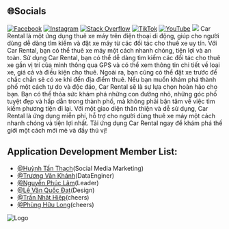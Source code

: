 ## 🌐Socials
[![Facebook](https://img.shields.io/badge/Facebook-%231877F2.svg?logo=Facebook&logoColor=white)](https://www.facebook.com/huulong1209) [![Instagram](https://img.shields.io/badge/Instagram-%23E4405F.svg?logo=Instagram&logoColor=white)](https://www.instagram.com/_huu_long_/) [![Stack Overflow](https://img.shields.io/badge/-Stackoverflow-FE7A16?logo=stack-overflow&logoColor=white)](https://stackoverflow.com/users/17493529/h%e1%bb%afu-long-music-%e9%9f%b3%e4%b9%90) [![TikTok](https://img.shields.io/badge/TikTok-%23000000.svg?logo=TikTok&logoColor=white)](https://tiktok.com/@huulongmedia) [![YouTube](https://img.shields.io/badge/YouTube-%23FF0000.svg?logo=YouTube&logoColor=white)](https://youtube.com/channel/UC-chQoT6qEfz9bN0vRFAR5A) 
<img src="https://user-images.githubusercontent.com/73097560/115834477-dbab4500-a447-11eb-908a-139a6edaec5c.gif">
Car Rental là một ứng dụng thuê xe máy trên điện thoại di động, giúp cho người dùng dễ dàng tìm kiếm và đặt xe máy từ các đối tác cho thuê xe uy tín. Với Car Rental, bạn có thể thuê xe máy một cách nhanh chóng, tiện lợi và an toàn.
Sử dụng Car Rental, bạn có thể dễ dàng tìm kiếm các đối tác cho thuê xe gần vị trí của mình thông qua GPS và có thể xem thông tin chi tiết về loại xe, giá cả và điều kiện cho thuê. Ngoài ra, bạn cũng có thể đặt xe trước để chắc chắn sẽ có xe khi đến địa điểm thuê.
Nếu bạn muốn khám phá thành phố một cách tự do và độc đáo, Car Rental sẽ là sự lựa chọn hoàn hảo cho bạn. Bạn có thể thỏa sức khám phá những con đường nhỏ, những góc phố tuyệt đẹp và hấp dẫn trong thành phố, mà không phải bận tâm về việc tìm kiếm phương tiện đi lại.
Với một giao diện thân thiện và dễ sử dụng, Car Rental là ứng dụng miễn phí, hỗ trợ cho người dùng thuê xe máy một cách nhanh chóng và tiện lợi nhất. Tải ứng dụng Car Rental ngay để khám phá thế giới một cách mới mẻ và đầy thú vị!

## Application Development Member List:

- [@Huỳnh Tấn Thạch](https://www.github.com/#)(Social Media Marketing)
- [@Trương Văn Khánh](https://www.github.com/#)(DataEnginer)
- [@Nguyễn Phúc Lâm](https://www.github.com/#)(Leader)
- [@Lê Văn Quốc Đạt](https://www.github.com/#)(Design)
- [@Trần Nhật Hiệp](https://www.github.com/#)(cheers)
- [@Phùng Hữu Long](https://www.github.com/#)(cheers)

![Logo](https://i.ibb.co/TMf4h1J/Logo-removebg-preview.png)

